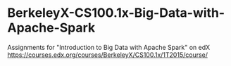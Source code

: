 # BerkeleyX-CS100.1x-Big-Data-with-Apache-Spark
Assignments for "Introduction to Big Data with Apache Spark" on edX
https://courses.edx.org/courses/BerkeleyX/CS100.1x/1T2015/course/